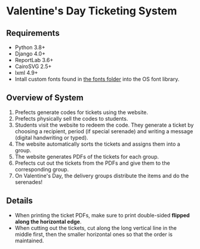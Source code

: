 # Valentine's Day Ticketing System
## Requirements
- Python 3.8+
- Django 4.0+
- ReportLab 3.6+
- CairoSVG 2.5+
- lxml 4.9+
- Intall custom fonts found in [the fonts folder](ticketing/static/fonts) into the OS font library.
## Overview of System
1. Prefects generate codes for tickets using the website.
2. Prefects physically sell the codes to students.
3. Students visit the website to redeem the code. They generate a ticket by choosing a recipient, period (if special serenade) and writing a message (digital handwriting or typed). 
4. The website automatically sorts the tickets and assigns them into a group.
5. The website generates PDFs of the tickets for each group.
6. Prefects cut out the tickets from the PDFs and give them to the corresponding group.
7. On Valentine's Day, the delivery groups distribute the items and do the serenades!
## Details
 - When printing the ticket PDFs, make sure to print double-sided **flipped along the horizontal edge**.
 - When cutting out the tickets, cut along the long vertical line in the middle first, then the smaller horizontal ones so that the order is maintained.
